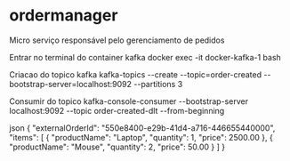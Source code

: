 # ordermanager
Micro serviço responsável pelo gerenciamento de pedidos


Entrar no terminal do container kafka
docker exec -it docker-kafka-1 bash

Criacao do topico kafka
kafka-topics --create --topic=order-created --bootstrap-server=localhost:9092 --partitions 3

Consumir do topico
kafka-console-consumer --bootstrap-server localhost:9092 --topic order-created-dlt --from-beginning

json
{
"externalOrderId": "550e8400-e29b-41d4-a716-446655440000",
"items": [
{
"productName": "Laptop",
"quantity": 1,
"price": 2500.00
},
{
"productName": "Mouse",
"quantity": 2,
"price": 50.00
}
]
}

